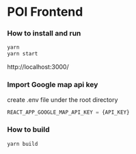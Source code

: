 # POI Frontend

### How to install and run

```sh
yarn
yarn start
```
http://localhost:3000/

### Import Google map api key

create .env file under the root directory

```js
REACT_APP_GOOGLE_MAP_API_KEY = {API_KEY}
```
### How to build

```sh
yarn build
```
